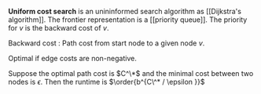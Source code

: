 **Uniform cost search** is an unininformed search algorithm as [[Dijkstra's algorithm]]. The frontier representation is a [[priority queue]]. The priority for $v$ is the backward cost of $v$.

Backward cost
: Path cost from start node to a given node $v$.

Optimal if edge costs are non-negative.

Suppose the optimal path cost is $C^\*$ and the minimal cost between two nodes is $\epsilon$. Then the runtime is $\order{b^{C\^* / \epsilon }}$